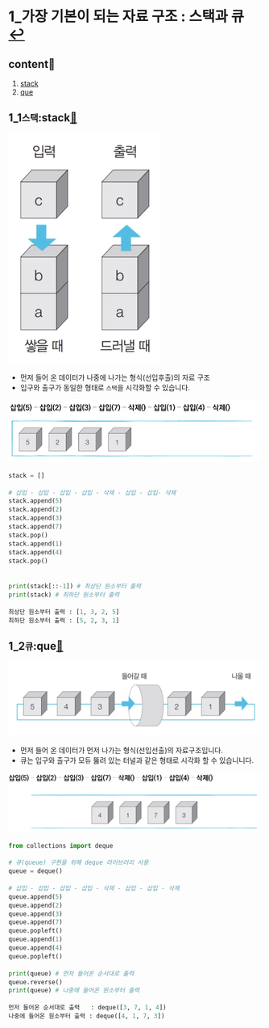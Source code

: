 # 1_가장 기본이 되는 자료 구조 : 스택과 큐 [↩](/)

## content📑

1. [stack](##1_1`스택`:stack📑)
2. [que](##1_2`큐`:que📑)

## 1_1`스택`:stack[📑](##content📑)

![](./image/1_1.png)

* 먼저 들어 온 데이터가 나중에 나가는 형식(선입후출)의 자료 구조
* 입구와 출구가 동일한 형태로 `스택`을 시각화할 수 있습니다.

![](./image/1_2.png)

```python
stack = []

# 삽입 - 삽입 - 삽입 - 삽입 - 삭제 - 삽입 - 삽입- 삭제 
stack.append(5)
stack.append(2)
stack.append(3)
stack.append(7)
stack.pop()
stack.append(1)
stack.append(4)
stack.pop()


print(stack[::-1]) # 최상단 원소부터 출력
print(stack) # 최하단 원소부터 출력

최상단 원소부터 출력 : [1, 3, 2, 5]
최하단 원소부터 출력 : [5, 2, 3, 1]
```

## 1_2`큐`:que[📑](##content📑)

![](./image/1_3.png)

* 먼저 들어 온 데이터가 먼저 나가는 형식(선입선출)의 자료구조입니다.
* 큐는 입구와 출구가 모듀 뚫려 있는 터널과 같은 형태로 시각화 할 수 있습니니다.

![](./image/1_4.png)

```python
from collections import deque

# 큐(queue) 구현을 위해 deque 라이브러리 사용
queue = deque()

# 삽입 - 삽입 - 삽입 - 삽입 - 삭제 - 삽입 - 삽입 - 삭제
queue.append(5) 
queue.append(2)
queue.append(3)
queue.append(7)
queue.popleft()
queue.append(1)
queue.append(4)
queue.popleft()

print(queue) # 먼저 들어온 순서대로 출력
queue.reverse()
print(queue) # 나중에 들어온 원소부터 출력

먼저 들어온 순서대로 출력	 : deque([3, 7, 1, 4])
나중에 들어온 원소부터 출력	: deque([4, 1, 7, 3])
```

